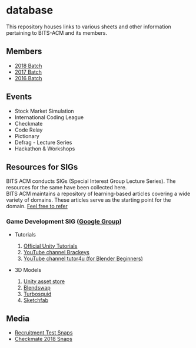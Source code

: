 # database
This repository houses links to various sheets and other information pertaining to BITS-ACM and its members.

## Members

- [2018 Batch](https://docs.google.com/spreadsheets/d/1HpAxP_a3cgwfcxZ-5R3QD9vQCYnKG9IpZISzRLPSdwA/edit?usp=sharing)
- [2017 Batch](https://docs.google.com/spreadsheets/d/1H36T-S7j7Z9v_8t9rq-n6xXP92IbGVfGrku4Pj30Vfk/edit?usp=sharing)
- [2016 Batch](https://docs.google.com/spreadsheets/d/1iaehUaxJBTx1XBZdpWc8pkk3RfugQ6hiSnoJeoI1L_A/edit?usp=sharing)

## Events

- Stock Market Simulation
- International Coding League
- Checkmate
- Code Relay
- Pictionary
- Defrag - Lecture Series
- Hackathon & Workshops

## Resources for SIGs

BITS ACM conducts SIGs (Special Interest Group Lecture Series). The resources for the same have been collected here.<br>
BITS ACM maintains a repository of learning-based articles covering a wide variety of domains. These articles serve as the starting point for the domain.
[Feel free to refer](https://github.com/bitsacm/learning-articles)

### Game Development SIG ([Google Group](https://groups.google.com/forum/#!forum/bitsacm-game-development-sig))

- Tutorials

  1. [Official Unity Tutorials](https://unity3d.com/learn)
  2. [YouTube channel Brackeys](https://www.youtube.com/channel/UCYbK_tjZ2OrIZFBvU6CCMiA)
  3. [YouTube channel tutor4u (for Blender Beginners)](https://www.youtube.com/channel/UCJspWFXSL1guQPdFqh4lFjQ)

- 3D Models

  1. [Unity asset store](https://assetstore.unity.com/)
  2. [Blendswap](http://www.blendswap.com/)
  3. [Turbosquid](https://www.turbosquid.com/)
  4. [Sketchfab](https://sketchfab.com/)

## Media

- [Recruitment Test Snaps](https://drive.google.com/drive/folders/1HlGYAQc3GphIir0n1kof1I0xfRuhEGqb?usp=sharing)
- [Checkmate 2018 Snaps](https://drive.google.com/drive/folders/18YXVc0CnRTSpPckeYMzFLG1f_kJ7Nmr7?usp=sharing)
